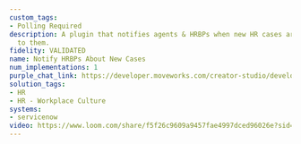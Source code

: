 ```yaml
---
custom_tags:
- Polling Required
description: A plugin that notifies agents & HRBPs when new HR cases are assigned
  to them.
fidelity: VALIDATED
name: Notify HRBPs About New Cases
num_implementations: 1
purple_chat_link: https://developer.moveworks.com/creator-studio/developer-tools/purple-chat-builder/?workspace=%7B%22title%22%3A%22My+Workspace%22%2C%22botSettings%22%3A%7B%7D%2C%22mocks%22%3A%5B%7B%22id%22%3A6991%2C%22title%22%3A%22Mock+1%22%2C%22transcript%22%3A%7B%22settings%22%3A%7B%22colorStyle%22%3A%22LIGHT%22%2C%22startTime%22%3A%2211%3A43+AM%22%2C%22defaultPerson%22%3A%22GWEN%22%2C%22editable%22%3Atrue%7D%2C%22messages%22%3A%5B%7B%22from%22%3A%22BOT%22%2C%22text%22%3A%22%3Cp%3EA+new+HR+case+has+been+assigned+to+you.+The+case+number+is+HR-4521.%3Cbr%3E%3Cbr%3E%3Ca+href%3D%5C%22https%3A%2F%2Fcompany.servicenow.com%2Fview%3Fticket%3DHR4521%5C%22%3EView+ticket+in+portal.%3C%2Fa%3E%3Cbr%3E%3C%2Fp%3E%22%7D%5D%7D%7D%5D%7D
solution_tags:
- HR
- HR - Workplace Culture
systems:
- servicenow
video: https://www.loom.com/share/f5f26c9609a9457fae4997dced96026e?sid=1a2279e1-e69f-45e7-b2f1-dfa95513b23b
---
```


